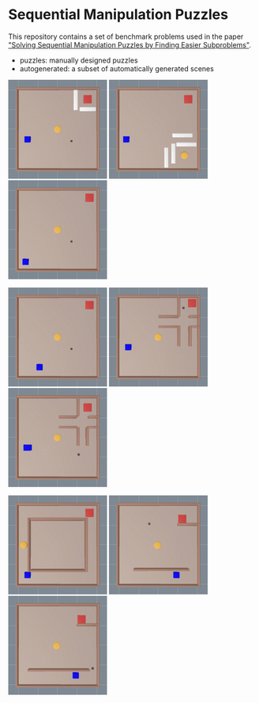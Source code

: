 # Sequential Manipulation Puzzles
This repository contains a set of benchmark problems used in the paper ["Solving Sequential Manipulation Puzzles by Finding Easier Subproblems"](https://arxiv.org/abs/2405.02053).

- puzzles: manually designed puzzles
- autogenerated: a subset of automatically generated scenes
  
<p float="left">
  <img src="https://github.com/svetlanalevit/manipulation-puzzles/blob/main/solutions/2-blocks.gif" width="200" />
  <img src="https://github.com/svetlanalevit/manipulation-puzzles/blob/main/solutions/4-blocks.gif" width="200" /> 
  <img src="https://github.com/svetlanalevit/manipulation-puzzles/blob/main/solutions/corner.gif" width="200" />
</p>
<p float="left">
  <img src="https://github.com/svetlanalevit/manipulation-puzzles/blob/main/solutions/cube-free.gif" width="200" />
  <img src="https://github.com/svetlanalevit/manipulation-puzzles/blob/main/solutions/maze-easy.gif" width="200" /> 
  <img src="https://github.com/svetlanalevit/manipulation-puzzles/blob/main/solutions/maze.gif" width="200" />
</p>
<p float="left">
  <img src="https://github.com/svetlanalevit/manipulation-puzzles/blob/main/solutions/o-room.gif" width="200" />
  <img src="https://github.com/svetlanalevit/manipulation-puzzles/blob/main/solutions/wall-easy.gif" width="200" /> 
  <img src="https://github.com/svetlanalevit/manipulation-puzzles/blob/main/solutions/wall.gif" width="200" />
</p>


